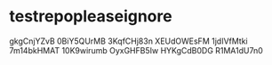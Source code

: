 testrepopleaseignore
====================

gkgCnjYZvB
0BiY5QUrMB
3KqfCHj83n
XEUdOWEsFM
1jdIVfMtki
7m14bkHMAT
10K9wirumb
OyxGHFB5Iw
HYKgCdB0DG
R1MA1dU7n0

